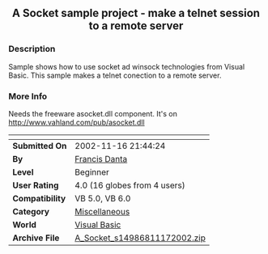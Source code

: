 ﻿<div align="center">

## A Socket sample project \- make a telnet session to a remote server


</div>

### Description

Sample shows how to use socket ad winsock technologies from Visual Basic. This sample makes a telnet conection to a remote server.
 
### More Info
 
Needs the freeware asocket.dll component. It's on http://www.vahland.com/pub/asocket.dll


<span>             |<span>
---                |---
**Submitted On**   |2002-11-16 21:44:24
**By**             |[Francis Danta](https://github.com/Planet-Source-Code/PSCIndex/blob/master/ByAuthor/francis-danta.md)
**Level**          |Beginner
**User Rating**    |4.0 (16 globes from 4 users)
**Compatibility**  |VB 5\.0, VB 6\.0
**Category**       |[Miscellaneous](https://github.com/Planet-Source-Code/PSCIndex/blob/master/ByCategory/miscellaneous__1-1.md)
**World**          |[Visual Basic](https://github.com/Planet-Source-Code/PSCIndex/blob/master/ByWorld/visual-basic.md)
**Archive File**   |[A\_Socket\_s14986811172002\.zip](https://github.com/Planet-Source-Code/francis-danta-a-socket-sample-project-make-a-telnet-session-to-a-remote-server__1-40792/archive/master.zip)








